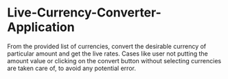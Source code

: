 # Live-Currency-Converter-Application

From the provided list of currencies, convert the desirable currency of particular amount and get the live rates.
Cases like user not putting the amount value or clicking on the convert button without selecting currencies are taken care of, to avoid any potential error.
